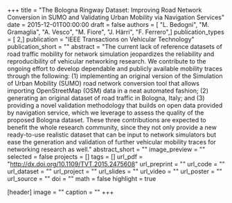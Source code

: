 +++
title = "The Bologna Ringway Dataset: Improving Road Network Conversion in SUMO and Validating Urban Mobility via Navigation Services"
date = 2015-12-01T00:00:00
draft = false
authors = [ "L. Bedogni", "M. Gramaglia", "A. Vesco", "M. Fiore", "J. Härri", "F. Ferrero",]
publication_types = [ 2,]
publication = "IEEE Transactions on Vehicular Technology"
publication_short = ""
abstract = "The current lack of reference datasets of road traffic mobility for network simulation jeopardizes the reliability and reproducibility of vehicular networking research. We contribute to the ongoing effort to develop dependable and publicly available mobility traces through the following: (1) implementing an original version of the Simulation of Urban Mobility (SUMO) road network conversion tool that allows importing OpenStreetMap (OSM) data in a neat automated fashion; (2) generating an original dataset of road traffic in Bologna, Italy; and (3) providing a novel validation methodology that builds on open data provided by navigation service, which we leverage to assess the quality of the proposed Bologna dataset. These three contributions are expected to benefit the whole research community, since they not only provide a new ready-to-use realistic dataset that can be input to network simulators but ease the generation and validation of further vehicular mobility traces for networking research as well."
abstract_short = ""
image_preview = ""
selected = false
projects = []
tags = []
url_pdf = "http://dx.doi.org/10.1109/TVT.2015.2475608"
url_preprint = ""
url_code = ""
url_dataset = ""
url_project = ""
url_slides = ""
url_video = ""
url_poster = ""
url_source = ""
doi = ""
math = false
highlight = true

[header]
image = ""
caption = ""
+++
